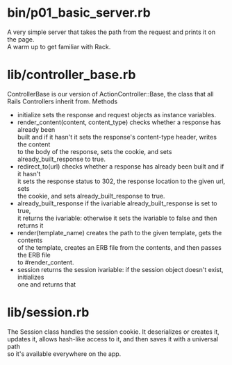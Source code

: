 # bin/p01_basic_server.rb
A very simple server that takes the path from the request and prints it on the page.  
A warm up to get familiar with Rack.
# lib/controller_base.rb
ControllerBase is our version of ActionController::Base, the class that all  
Rails Controllers inherit from.
Methods  
+ initialize sets the response and request objects as instance variables.
+ render_content(content, content_type) checks whether a response has already been  
 built and if it hasn't it sets the response's content-type header, writes the content  
 to the body of the response, sets the cookie, and sets already_built_response to true.
+ redirect_to(url) checks whether a response has already been built and if it hasn't  
 it sets the response status to 302, the response location to the given url, sets  
 the cookie, and sets already_built_response to true.
+ already_built_response if the ivariable already_built_response is set to true,  
 it returns the ivariable: otherwise it sets the ivariable to false and then returns it
+ render(template_name) creates the path to the given template, gets the contents  
 of the template, creates an ERB file from the contents, and then passes the ERB file  
 to #render_content.
+ session returns the session ivariable: if the session object doesn't exist, initializes  
 one and returns that
# lib/session.rb
The Session class handles the session cookie. It deserializes or creates it,  
updates it, allows hash-like access to it, and then saves it with a universal path  
so it's available everywhere on the app.